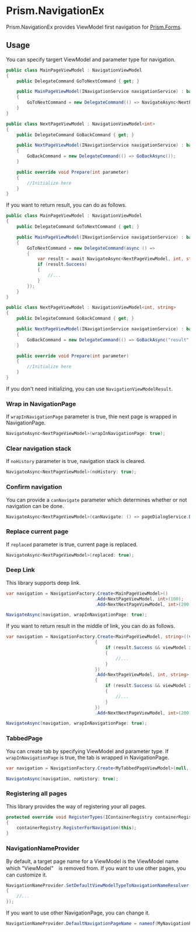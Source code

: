 # Prism.NavigationEx
Prism.NavigationEx provides ViewModel first navigation for [Prism.Forms](https://github.com/PrismLibrary/Prism).

## Usage
You can specify targert ViewModel and parameter type for navigation.
```C#
public class MainPageViewModel : NavigationViewModel
{
    public DelegateCommand GoToNextCommand { get; }

    public MainPageViewModel(INavigationService navigationService) : base(navigationService)
    {
        GoToNextCommand = new DelegateCommand(() => NavigateAsync<NextPageViewModel, int>(100));
    }
}

public class NextPageViewModel : NavigationViewModel<int>
{
    public DelegateCommand GoBackCommand { get; }

    public NextPageViewModel(INavigationService navigationService) : base(navigationService)
    {
        GoBackCommand = new DelegateCommand(() => GoBackAsync());
    }

    public override void Prepare(int parameter)
    {
        //Initialize here
    }
}
```

If you want to return result, you can do as follows.
```C#
public class MainPageViewModel : NavigationViewModel
{
    public DelegateCommand GoToNextCommand { get; }

    public MainPageViewModel(INavigationService navigationService) : base(navigationService)
    {
        GoToNextCommand = new DelegateCommand(async () =>
        {
            var result = await NavigateAsync<NextPageViewModel, int, string>(100);
            if (result.Success)
            {
                //...
            }
        });
    }
}

public class NextPageViewModel : NavigationViewModel<int, string>
{
    public DelegateCommand GoBackCommand { get; }

    public NextPageViewModel(INavigationService navigationService) : base(navigationService)
    {
        GoBackCommand = new DelegateCommand(() => GoBackAsync("result"));
    }

    public override void Prepare(int parameter)
    {
        //Initialize here
    }
}
```
If you don't need initializing, you can use `NavigationViewModelResult`.

### Wrap in NavigationPage
If `wrapInNavigationPage` parameter is true, thie next page is wrapped in NavigationPage.
```C#
NavigateAsync<NextPageViewModel>(wrapInNavigationPage: true);
```

### Clear navigation stack
If `noHistory` parameter is true, navigation stack is cleared.
```C#
NavigateAsync<NextPageViewModel>(noHistory: true);
```

### Confirm navigation
You can provide a `canNavigate` parameter which determines whether or not navigation can be done.
```C#
NavigateAsync<NextPageViewModel>(canNavigate: () => pageDialogService.DisplayAlertAsync("title", "message", "OK", "Cancel");
```

### Replace current page
If `replaced` parameter is true, current page is replaced.
```C#
NavigateAsync<NextPageViewModel>(replaced: true);
```

### Deep Link
This library supports deep link.
```C#
var navigation = NavigationFactory.Create<MainPageViewModel>()
                                  .Add<NextPageViewModel, int>(100);
                                  .Add<NextNextPageViewModel, int>(200);

NavigateAsync(navigation, wrapInNavigationPage: true);
```

If you want to return result in the middle of link, you can do as follows. 
```C#
var navigation = NavigationFactory.Create<MainPageViewModel, string>((viewModel, result) => 
                                  {
                                      if (result.Success && viewModel is MainPageViewModel mainPageViewModel)
                                      {
                                          //...
                                      }
                                  })
                                  .Add<NextPageViewModel, int, string>(100, (viewModel, result) => 
                                  {
                                      if (result.Success && viewModel is NextPageViewModel nextPageViewModel)
                                      {
                                          //...
                                      }
                                  })
                                  .Add<NextNextPageViewModel, int>(200);

NavigateAsync(navigation, wrapInNavigationPage: true);
```

### TabbedPage
You can create tab by specifying ViewModel and parameter type. If `wrapInNavigationPage` is true, the tab is wrapped in NavigationPage.
```C#
var navigation = NavigationFactory.Create<MyTabbedPageViewModel>(null, new Tab<FirstTabPageViewModel, string>("text", true), new Tab<SecondTabPageViewModel>());

NavigateAsync(navigation, noHistory: true);
```

### Registering all pages
This library provides the way of registering your all pages.
```C#
protected override void RegisterTypes(IContainerRegistry containerRegistry)
{
    containerRegistry.RegisterForNavigation(this);
}
```

### NavigationNameProvider
By default, a target page name for a ViewModel is the ViewModel name which "ViewModel"　is removed from. If you want to use other pages, you can customize it.
```C#
NavigationNameProvider.SetDefaultViewModelTypeToNavigationNameResolver(viewModelType =>
{
    //...
});
```
If you want to use other NavigationPage, you can change it.
```C#
NavigationNameProvider.DefaultNavigationPageName = nameof(MyNavigationPage);
```
